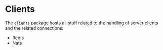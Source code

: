 # Clients

The `clients` package hosts all stuff related to the handling of server clients and the related connections:

- Redis
- Nats


